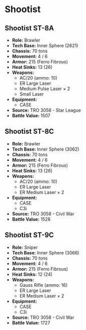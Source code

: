 # Shootist
## Shootist ST-8A
- **Role:** Brawler
- **Tech Base:** Inner Sphere (2621)
- **Chassis:** 70 tons
- **Movement:** 4 / 6
- **Armor:** 215 (Ferro Fibrous)
- **Heat Sinks:** 13 (26)
- **Weapons:**
  - AC/20 (ammo: 10)
  - ER Large Laser
  - Medium Pulse Laser × 2
  - Small Laser
- **Equipment:**
  - CASE
- **Source:** TRO 3058 - Star League
- **Battle Value:** 1507

## Shootist ST-8C
- **Role:** Brawler
- **Tech Base:** Inner Sphere (3062)
- **Chassis:** 70 tons
- **Movement:** 4 / 6
- **Armor:** 215 (Ferro Fibrous)
- **Heat Sinks:** 13 (26)
- **Weapons:**
  - AC/20 (ammo: 10)
  - ER Large Laser
  - ER Medium Laser × 2
- **Equipment:**
  - CASE
  - C3i
- **Source:** TRO 3058 - Civil War
- **Battle Value:** 1528

## Shootist ST-9C
- **Role:** Sniper
- **Tech Base:** Inner Sphere (3066)
- **Chassis:** 70 tons
- **Movement:** 4 / 6
- **Armor:** 215 (Ferro Fibrous)
- **Heat Sinks:** 12 (24)
- **Weapons:**
  - Gauss Rifle (ammo: 16)
  - ER Large Laser
  - ER Medium Laser × 2
- **Equipment:**
  - CASE
  - C3i
- **Source:** TRO 3058 - Civil War
- **Battle Value:** 1727

